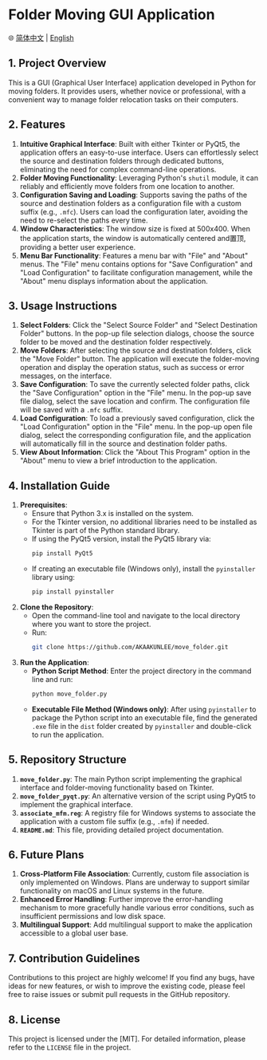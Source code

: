 # Folder Moving GUI Application

🌐 [简体中文](README_zh-CN.md) | [English](README.md)

## 1. Project Overview

This is a GUI (Graphical User Interface) application developed in Python for moving folders. It provides users, whether novice or professional, with a convenient way to manage folder relocation tasks on their computers.

## 2. Features

1. **Intuitive Graphical Interface**: Built with either Tkinter or PyQt5, the application offers an easy-to-use interface. Users can effortlessly select the source and destination folders through dedicated buttons, eliminating the need for complex command-line operations.
2. **Folder Moving Functionality**: Leveraging Python's `shutil` module, it can reliably and efficiently move folders from one location to another.
3. **Configuration Saving and Loading**: Supports saving the paths of the source and destination folders as a configuration file with a custom suffix (e.g., `.mfc`). Users can load the configuration later, avoiding the need to re-select the paths every time.
4. **Window Characteristics**: The window size is fixed at 500x400. When the application starts, the window is automatically centered and置顶, providing a better user experience.
5. **Menu Bar Functionality**: Features a menu bar with "File" and "About" menus. The "File" menu contains options for "Save Configuration" and "Load Configuration" to facilitate configuration management, while the "About" menu displays information about the application.

## 3. Usage Instructions

1. **Select Folders**: Click the "Select Source Folder" and "Select Destination Folder" buttons. In the pop-up file selection dialogs, choose the source folder to be moved and the destination folder respectively.
2. **Move Folders**: After selecting the source and destination folders, click the "Move Folder" button. The application will execute the folder-moving operation and display the operation status, such as success or error messages, on the interface.
3. **Save Configuration**: To save the currently selected folder paths, click the "Save Configuration" option in the "File" menu. In the pop-up save file dialog, select the save location and confirm. The configuration file will be saved with a `.mfc` suffix.
4. **Load Configuration**: To load a previously saved configuration, click the "Load Configuration" option in the "File" menu. In the pop-up open file dialog, select the corresponding configuration file, and the application will automatically fill in the source and destination folder paths.
5. **View About Information**: Click the "About This Program" option in the "About" menu to view a brief introduction to the application.

## 4. Installation Guide

1. **Prerequisites**:
   - Ensure that Python 3.x is installed on the system.
   - For the Tkinter version, no additional libraries need to be installed as Tkinter is part of the Python standard library.
   - If using the PyQt5 version, install the PyQt5 library via:
     ```bash
     pip install PyQt5
     ```
   - If creating an executable file (Windows only), install the `pyinstaller` library using:
     ```bash
     pip install pyinstaller
     ```
2. **Clone the Repository**:
   - Open the command-line tool and navigate to the local directory where you want to store the project.
   - Run:
     ```bash
     git clone https://github.com/AKAAKUNLEE/move_folder.git
     ```
3. **Run the Application**:
   - **Python Script Method**: Enter the project directory in the command line and run:
     ```bash
     python move_folder.py
     ```
   - **Executable File Method (Windows only)**: After using `pyinstaller` to package the Python script into an executable file, find the generated `.exe` file in the `dist` folder created by `pyinstaller` and double-click to run the application.

## 5. Repository Structure

1. **`move_folder.py`**: The main Python script implementing the graphical interface and folder-moving functionality based on Tkinter.
2. **`move_folder_pyqt.py`**: An alternative version of the script using PyQt5 to implement the graphical interface.
3. **`associate_mfm.reg`**: A registry file for Windows systems to associate the application with a custom file suffix (e.g., `.mfm`) if needed.
4. **`README.md`**: This file, providing detailed project documentation.

## 6. Future Plans

1. **Cross-Platform File Association**: Currently, custom file association is only implemented on Windows. Plans are underway to support similar functionality on macOS and Linux systems in the future.
2. **Enhanced Error Handling**: Further improve the error-handling mechanism to more gracefully handle various error conditions, such as insufficient permissions and low disk space.
3. **Multilingual Support**: Add multilingual support to make the application accessible to a global user base.

## 7. Contribution Guidelines

Contributions to this project are highly welcome! If you find any bugs, have ideas for new features, or wish to improve the existing code, please feel free to raise issues or submit pull requests in the GitHub repository.

## 8. License

This project is licensed under the [MIT]. For detailed information, please refer to the `LICENSE` file in the project.

